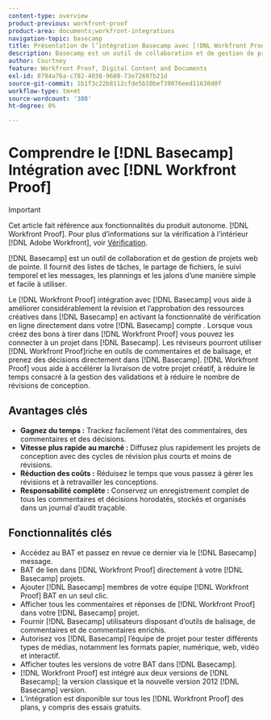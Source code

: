 ```yaml
---
content-type: overview
product-previous: workfront-proof
product-area: documents;workfront-integrations
navigation-topic: basecamp
title: Présentation de l’intégration Basecamp avec [!DNL Workfront Proof]
description: Basecamp est un outil de collaboration et de gestion de projets web de pointe. Il fournit des listes de tâches, le partage de fichiers, le suivi temporel et les messages, les plannings et les jalons d’une manière simple et facile à utiliser.
author: Courtney
feature: Workfront Proof, Digital Content and Documents
exl-id: 8794a76a-c782-4038-9680-73e72697b21d
source-git-commit: 1b1f3c22b8112cfde5b10bef39076eed11630d0f
workflow-type: tm+mt
source-wordcount: '308'
ht-degree: 0%

---
```


# Comprendre le [!DNL Basecamp] Intégration avec [!DNL Workfront Proof]

>[!IMPORTANT]
>
>Cet article fait référence aux fonctionnalités du produit autonome. [!DNL Workfront Proof]. Pour plus d’informations sur la vérification à l’intérieur [!DNL Adobe Workfront], voir [Vérification](../../../review-and-approve-work/proofing/proofing.md).

[!DNL Basecamp] est un outil de collaboration et de gestion de projets web de pointe. Il fournit des listes de tâches, le partage de fichiers, le suivi temporel et les messages, les plannings et les jalons d’une manière simple et facile à utiliser.

Le [!DNL Workfront Proof] intégration avec [!DNL Basecamp] vous aide à améliorer considérablement la révision et l’approbation des ressources créatives dans [!DNL Basecamp] en activant la fonctionnalité de vérification en ligne directement dans votre [!DNL Basecamp] compte . Lorsque vous créez des bons à tirer dans [!DNL Workfront Proof] vous pouvez les connecter à un projet dans [!DNL Basecamp]. Les réviseurs pourront utiliser [!DNL Workfront Proof]riche en outils de commentaires et de balisage, et prenez des décisions directement dans [!DNL Basecamp]. [!DNL Workfront Proof] vous aide à accélérer la livraison de votre projet créatif, à réduire le temps consacré à la gestion des validations et à réduire le nombre de révisions de conception.

## Avantages clés

* **Gagnez du temps :** Trackez facilement l’état des commentaires, des commentaires et des décisions.
* **Vitesse plus rapide au marché :** Diffusez plus rapidement les projets de conception avec des cycles de révision plus courts et moins de révisions.
* **Réduction des coûts :** Réduisez le temps que vous passez à gérer les révisions et à retravailler les conceptions.
* **Responsabilité complète :** Conservez un enregistrement complet de tous les commentaires et décisions horodatés, stockés et organisés dans un journal d’audit traçable.

## Fonctionnalités clés

* Accédez au BAT et passez en revue ce dernier via le [!DNL Basecamp] message.
* BAT de lien dans [!DNL Workfront Proof] directement à votre [!DNL Basecamp] projets.
* Ajouter [!DNL Basecamp] membres de votre équipe [!DNL Workfront Proof] BAT en un seul clic.
* Afficher tous les commentaires et réponses de [!DNL Workfront Proof] dans votre [!DNL Basecamp] projet.
* Fournir [!DNL Basecamp] utilisateurs disposant d’outils de balisage, de commentaires et de commentaires enrichis.
* Autorisez vos [!DNL Basecamp] l’équipe de projet pour tester différents types de médias, notamment les formats papier, numérique, web, vidéo et interactif.
* Afficher toutes les versions de votre BAT dans [!DNL Basecamp].
* [!DNL Workfront Proof] est intégré aux deux versions de [!DNL Basecamp]; la version classique et la nouvelle version 2012 [!DNL Basecamp] version.
* L’intégration est disponible sur tous les [!DNL Workfront Proof] des plans, y compris des essais gratuits.
